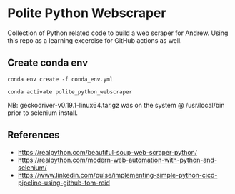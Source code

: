 # Polite Python Webscraper

Collection of Python related code to build a web scraper for Andrew. Using this repo as a learning excercise for GitHub actions as well.

## Create conda env

```conda env create -f conda_env.yml```

```conda activate polite_python_webscraper```

NB: geckodriver-v0.19.1-linux64.tar.gz was on the system @ /usr/local/bin prior to selenium install.

## References

- https://realpython.com/beautiful-soup-web-scraper-python/
- https://realpython.com/modern-web-automation-with-python-and-selenium/
- https://www.linkedin.com/pulse/implementing-simple-python-cicd-pipeline-using-github-tom-reid


